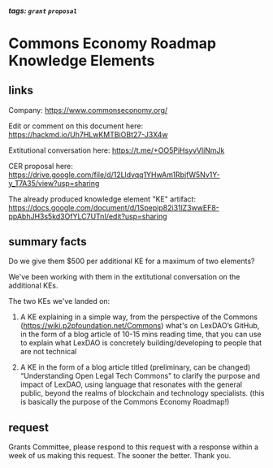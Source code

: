 ##### tags: `grant` `proposal` 

# Commons Economy Roadmap Knowledge Elements

## links

Company: https://www.commonseconomy.org/

Edit or comment on this document here: https://hackmd.io/Uh7HLwKMTBiOBt27-J3X4w

Extitutional conversation here: https://t.me/+OO5PiHsyvVliNmJk 

CER proposal here: https://drive.google.com/file/d/12Lldyqq1YHwAm1RbjfW5Nv1Y-y_T7A35/view?usp=sharing

The already produced knowledge element "KE" artifact: https://docs.google.com/document/d/1Spepip82i31lZ3wwEF8-ppAbhJH3s5kd3OfYLC7UTnI/edit?usp=sharing

## summary facts

Do we give them $500 per additional KE for a maximum of two elements?

We've been working with them in the extitutional conversation on the additional KEs.

The two KEs we've landed on:

1. A KE explaining in a simple way, from the perspective of the Commons (https://wiki.p2pfoundation.net/Commons) what's on LexDAO’s GitHub, in the form of a blog article of 10-15 mins reading time, that you can use to explain what LexDAO is concretely building/developing to people that are not technical

2. A KE in the form of a blog article titled (preliminary, can be changed) “Understanding Open Legal Tech Commons” to clarify the purpose and impact of LexDAO, using language that resonates with the general public, beyond the realms of blockchain and technology specialists. (this is basically the purpose of the Commons Economy Roadmap!)

## request

Grants Committee, please respond to this request with a response within a week of us making this request. The sooner the better. Thank you.
